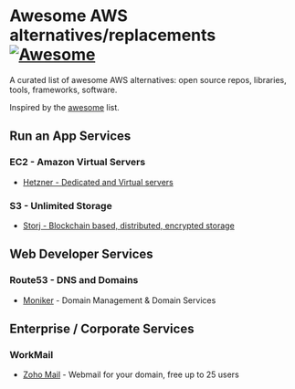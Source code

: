 # Awesome AWS alternatives/replacements [![Awesome](https://cdn.rawgit.com/sindresorhus/awesome/d7305f38d29fed78fa85652e3a63e154dd8e8829/media/badge.svg)](https://github.com/sindresorhus/awesome)

A curated list of awesome AWS alternatives: open source repos, libraries, tools, frameworks, software. 

Inspired by the [awesome](https://github.com/sindresorhus/awesome) list.

## Run an App Services

### EC2 - Amazon Virtual Servers

* [Hetzner - Dedicated and Virtual servers](https://hetzner.de)

### S3 - Unlimited Storage

* [Storj - Blockchain based, distributed, encrypted storage](https://storj.io/)

## Web Developer Services

### Route53 - DNS and Domains

* [Moniker](https://www.moniker.com/) - Domain Management & Domain Services

## Enterprise / Corporate Services

### WorkMail

* [Zoho Mail](https://www.zoho.com/mail/) - Webmail for your domain, free up to 25 users
